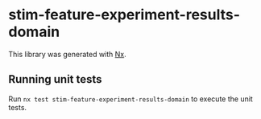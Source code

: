 # stim-feature-experiment-results-domain

This library was generated with [Nx](https://nx.dev).

## Running unit tests

Run `nx test stim-feature-experiment-results-domain` to execute the unit tests.

